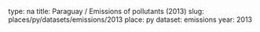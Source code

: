 type: na
title: Paraguay / Emissions of pollutants (2013)
slug: places/py/datasets/emissions/2013
place: py
dataset: emissions
year: 2013
